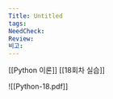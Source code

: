 ```yaml
---
Title: Untitled
tags: 
NeedCheck: 
Review: 
비고:
---
```

[[Python 이론]]
[[18회차 실습]]

![[Python-18.pdf]]